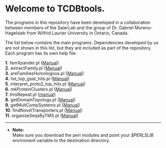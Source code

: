 # Welcome to TCDBtools.

The programs in this repository have been developed in a collaboration between 
members of the SaierLab and the group of Dr. Gabriel Moreno-Hagelsieb from 
Wilfrid Laurier University in Ontario, Canada.

The list below contains the main programs. Dependencies developed by us are 
not shown in this list, but they are included as part of the repository. 
Each program has its own help file:


**1.** famXpander.pl ([Manual](manuals/famXpander.md))  
**2.** extractFamily.pl ([Manual](manuals/extractFamily.md))    
**3.** areFamiliesHomologous.pl ([Manual](manuals/areFamiliesHomologous.md))  
**4.** list_top_gsat_hits.pl ([Manual](manuals/list_top_gsat_hits.md))  
**5.** interpret_proto2_top_hits.pl ([Manual](manuals/interpret_proto2_top_hits.md))  
**6.** mkProteinClusters.pl  ([Manual](manuals/mkProteinClusters.md))  
**7.** tmsRepeat.pl ([manual](Manuals/tmsRepeat.md))  
**8.** getDomainTopology.pl ([Manual](manuals/getDomainTopology.md))   
**9.** getMultCompSystems.pl ([Manual](manuals/getMultCompSystems.md))  
**10.** findNovelTransporters.pl ([Manual](manuals/findNovelTransporters.md))  
**11.** organizeSeqsByTMS.pl ([Manual](manuals/organizeSeqsByTMS.md))  


---

* **Note:**  
Make sure you download the perl modules and point your _$PERL5LIB_ 
enviroment variable to the destination directory.


